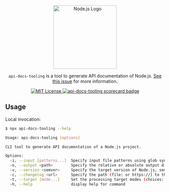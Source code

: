 <p align="center">
  <br />
  <a href="https://nodejs.org">
    <picture>
      <source media="(prefers-color-scheme: dark)" srcset="https://nodejs.org/static/logos/nodejsLight.svg">
      <img src="https://nodejs.org/static/logos/nodejsDark.svg" width="200px" alt="Node.js Logo">
    </picture>
  </a>
</p>

<p align="center">
  <code>api-docs-tooling</code> is a tool to generate API documentation of Node.js. <a href="https://github.com/nodejs/node/issues/52343">See this issue</a> for more information.
</p>

<p align="center">
  <a title="MIT License" href="LICENSE">
    <img src="https://img.shields.io/badge/license-MIT-blue" alt="MIT License" />
  </a>
   <a title="scorecard" href="https://securityscorecards.dev/viewer/?uri=github.com/nodejs/api-docs-tooling">
    <img src="https://api.securityscorecards.dev/projects/github.com/nodejs/api-docs-tooling/badge" alt="api-docs-tooling scorecard badge" />
  </a>
</p>

## Usage

Local invocation:

```sh
$ npx api-docs-tooling --help
```

```sh
Usage: api-docs-tooling [options]

CLI tool to generate API documentation of a Node.js project.

Options:
  -i, --input [patterns...]  Specify input file patterns using glob syntax
  -o, --output <path>        Specify the relative or absolute output directory
  -v, --version <semver>     Specify the target version of Node.js, semver compliant (default: "v22.6.0")
  -c, --changelog <url>      Specify the path (file: or https://) to the CHANGELOG.md file (default: "https://raw.githubusercontent.com/nodejs/node/HEAD/CHANGELOG.md")
  -t, --target [mode...]     Set the processing target modes (choices: "json-simple", "legacy-html", "legacy-html-all", "man-page", "legacy-json", "legacy-json-all", "addon-verify")
  -h, --help                 display help for command
```
